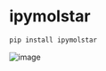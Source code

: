 # ipymolstar

```sh
pip install ipymolstar
```

![image](https://github.com/Jhsmit/ipymolstar/assets/7881506/492d3c1d-c33b-4b53-80af-43314cc3f341)

